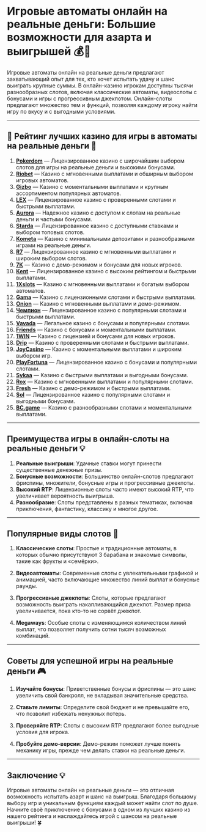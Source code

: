 # Игровые автоматы онлайн на реальные деньги: Большие возможности для азарта и выигрышей 💰🎰

Игровые автоматы онлайн на реальные деньги предлагают захватывающий опыт для тех, кто хочет испытать удачу и шанс выиграть крупные суммы. В онлайн-казино игрокам доступны тысячи разнообразных слотов, включая классические автоматы, видеослоты с бонусами и игры с прогрессивным джекпотом. Онлайн-слоты предлагают множество тем и функций, позволяя каждому игроку найти игру по вкусу и с выгодными условиями.

---

## 🎲 Рейтинг лучших казино для игры в автоматы на реальные деньги 🎲

1. **[Pokerdom](https://brandplay.link/4k77v2yx)** — Лицензированное казино с широчайшим выбором слотов для игры на реальные деньги и высокими бонусами.
2. **[Riobet](https://brandplay.link/7xBLTPyj)** — Казино с мгновенными выплатами и обширным выбором игровых автоматов.
3. **[Gizbo](https://brandplay.link/bprXw4YV)** — Казино с моментальными выплатами и крупным ассортиментом популярных автоматов.
4. **[LEX](https://brandplay.link/zW4hdDFV)** — Лицензированное казино с проверенными слотами и быстрыми выплатами.
5. **[Aurora](https://10trafic-stat2.com/click/668546556bcc6313411604bd/6766/13032/subaccount)** — Надежное казино с доступом к слотам на реальные деньги и частыми бонусами.
6. **[Starda](https://brandplay.link/fB7xwRFL)** — Лицензированное казино с доступными ставками и выбором топовых слотов.
7. **[Kometa](https://brandplay.link/8ZymQJV8)** — Казино с минимальными депозитами и разнообразными играми на реальные деньги.
8. **[R7](https://brandplay.link/bMd3Yjsw)** — Лицензированное казино с мгновенными выплатами и широким выбором слотов.
9. **[7K](https://brandplay.link/BvQyFShp)** — Казино с демо-режимом и бонусами для новых игроков.
10. **[Kent](https://brandplay.link/Fv2WP3js)** — Лицензированное казино с высоким рейтингом и быстрыми выплатами.
11. **[1Xslots](https://brandplay.link/hSB1khtr)** — Казино с мгновенными выплатами и богатым выбором автоматов.
12. **[Gama](https://brandplay.link/j6NMKsDz)** — Казино с лицензионными слотами и быстрыми выплатами.
13. **[Onion](https://brandplay.link/zBGRVpQ9)** — Казино с мгновенными выплатами и демо-режимом.
14. **[Чемпион](https://temon-gter.cfd/go/lRq?p80412p304504pcc44t17455)** — Лицензированное казино с популярными слотами и быстрыми выплатами.
15. **[Vavada](https://vavadapartner.pro/?promo=ea5c9275-6854-4505-94fc-95ab18221945-linkb2)** — Легальное казино с бонусами и популярными слотами.
16. **[Friends](https://gofriends.vc/linkb2)** — Казино с бонусами и моментальными выплатами.
17. **[1WIN](https://brandplay.link/smXVpBbG)** — Казино с лицензией и бонусами для новых игроков.
18. **[Drip](https://drp-ircp01.com/c07e6a3db)** — Казино с проверенными слотами и быстрыми выплатами.
19. **[JoyCasino](https://rpc30.call2me.pro/?/ru/registration?apkpop=0&partner=p24970p3291217pc98f)** — Казино с моментальными выплатами и широким выбором игр.
20. **[PlayFortuna](https://fortunapromo.net/alt/playfortuna/registration?0dc4a9362a71feb7e3f165fb8e766f70)** — Лицензированное казино с бонусами и популярными слотами.
21. **[Sykaa](https://s-two-way.com/?source=linkb2&pid=30697)** — Казино с быстрыми выплатами и выгодными бонусами.
22. **[Rox](https://rox-pvwfpjgcxe.com/cb1ee18a5)** — Казино с мгновенными выплатами и популярными слотами.
23. **[Fresh](https://fresh-eumwkxwao.com/c3f7b485d)** — Казино с демо-режимом и быстрыми выплатами.
24. **[Sol](https://sol-mmtdzfbaco.com/cb2415bca)** — Лицензированное казино с популярными слотами и выгодными бонусами.
25. **[BC.game](https://partnerbcgame.com/dcc53d441)** — Казино с разнообразными слотами и моментальными выплатами.

---

## Преимущества игры в онлайн-слоты на реальные деньги 💡

1. **Реальные выигрыши**: Удачные ставки могут принести существенные денежные призы.
2. **Бонусные возможности**: Большинство онлайн-слотов предлагают фриспины, множители, бонусные игры и прогрессивные джекпоты.
3. **Высокий RTP**: Лицензионные слоты часто имеют высокий RTP, что увеличивает вероятность выигрыша.
4. **Разнообразие**: Слоты представлены в разных тематиках, включая приключения, фантастику, классику и многое другое.

---

## Популярные виды слотов 🎰

1. **Классические слоты**: Простые и традиционные автоматы, в которых обычно присутствуют 3 барабана и знакомые символы, такие как фрукты и «семёрки».
   
2. **Видеоавтоматы**: Современные слоты с увлекательными графикой и анимацией, часто включающие множество линий выплат и бонусные раунды.

3. **Прогрессивные джекпоты**: Слоты, которые предлагают возможность выиграть накапливающийся джекпот. Размер приза увеличивается, пока кто-то не сорвёт джекпот.

4. **Megaways**: Особые слоты с изменяющимся количеством линий выплат, что позволяет получить сотни тысяч возможных комбинаций.

---

## Советы для успешной игры на реальные деньги 🎮

1. **Изучайте бонусы**: Приветственные бонусы и фриспины — это шанс увеличить свой банкролл, не вкладывая значительные средства.
   
2. **Ставьте лимиты**: Определите свой бюджет и не превышайте его, что позволит избежать ненужных потерь.

3. **Проверяйте RTP**: Слоты с высоким RTP предлагают более выгодные условия для игрока.

4. **Пробуйте демо-версии**: Демо-режим поможет лучше понять механику игры, прежде чем делать ставки на реальные деньги.

---

## Заключение 💡

Игровые автоматы онлайн на реальные деньги — это отличная возможность испытать азарт и шанс на выигрыш. Благодаря большому выбору игр и уникальным функциям каждый может найти слот по душе. Начните своё приключение с бонусами в одном из лучших казино из нашего рейтинга и наслаждайтесь игрой с шансом на реальные выигрыши! 🍀
